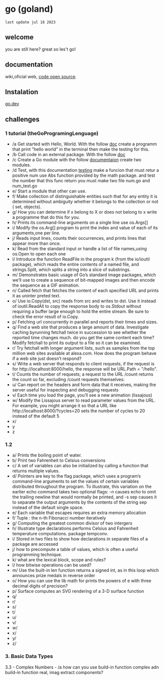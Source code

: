 # go (goland) 
`last update jul 18 2023`
## welcome
you are still here? great so les't go!

## documentation
wiki,oficial web, <a href="https://cs.opensource.google/go/go">code open source</a>.
## Instalation 
<a href="https://go.dev/dl/">go.dev</a>
## challenges
###	1 tutorial (theGoProgramingLenguage)
   - /a  Get started with Hello, World. With the follow <a href="https://go.dev/doc/tutorial/getting-started#code">doc</a> create a programm that print "hello world" in the terminal then make the testing for this.
   - /b  Call code in an external package. With the follow <a href="https://go.dev/doc/tutorial/getting-started#code">doc</a>
   - /c Create a Go module with the follow <a href="https://go.dev/doc/tutorial/create-module">documentaion</a> create two modules.
   - /d Test, with this documentation <a href="https://pkg.go.dev/testing#hdr-Examples">testing</a> make a funcion that must retur a positive num use Abs function provided by the math package. and test the number that this func return you must make two file num.go and num_test.go
   - e/ Start a module that other can use.
   - f/ Make collection of distinguishable entities such that for any entity it is determined without ambiguity whether it belongs to the collection or not ( set, objects).
   - g/ How you can determine if x belong to X or does not belong to x write a programme that do this for you.
   - h/ Prints its command-line arguments on a single line use os.Args[]
   - i/ Modify the os.Arg[] program to print the index and value of each of its arguments,one per line.
   - j/ Reads input lines, counts their occurrences, and prints lines that appear more than once.
   - k/ Read from the standard input or handle a list of file names,using os.Open to open each one
   - l/ Introduce the function ReadFile in the program k (from the io/ioutil package), which reads the entire contents of a named file, and strings.Split, which splits a string into a slice of substrings.
   - m/ Demonstrates basic usage of Go’s standard image packages, which we’ll use to create a sequence of bit-mapped images and then encode the sequence as a GIF animation.
   - n/ Called fetch that fetches the content of each specified URL and prints it as uninter preted text.
   - o/ Use io.Copy(dst, src) reads from src and writes to dst. Use it instead of ioutil.ReadAll to copy the response body to os.Stdout without requiring a buffer large enough to hold the entire stream. Be sure to check the error result of io.Copy.
   - p/ Fetching url concurrently in parallel and reports their times and sizes.
   - q/ Find a web site that produces a large amount of data. Investigate caching byrunning fetchall twice in succession to see whether the reported time changes much. do you get the same content each time? Modify fetchall to print its output to a file so it can be examined.
   - r/ Try fetchall with longer argument lists, such as samples from the top million web sites available at alexa.com. How does the program behave if a web site just doesn’t respond?
   - s/ Write a web server that responds to client requests, if the request is for http://localhost:8000/hello, the response will be URL.Path = "/hello".
   - t/ Counts the number of requests; a request to the URL /count returns the count so far, excluding /count requests themselves:
   - u/ Can report on the headers and form data that it receives, making the server useful for inspecting and debugging requests
   - v/ Each time you load the page, you’ll see a new animation (lissajous)
   - w/ Modify the Lissajous server to read parameter values from the URL. For example, you might arrange it so that a URL like http://localhost:8000/?cycles=20 sets the number of cycles to 20 instead of the default 5
   - x/ 
   - y
   - z
###	1.2
   - a/	Prints the boiling point of water.
   - b/	Print two Fahrenheit to Celsius conversions
   - c/	A set of variables can also be initialized by calling a function that returns multiple values.
   - d/ Pointers are key to the flag package, which uses a program’s command-line arguments to set the values of certain variables distributed throughout the program. To illustrate, this variation on the earlier echo command takes two optional flags: -n causes echo to omit the trailing newline that would normally be printed, and -s sep causes it to separate the output arguments by the contents of the string sep instead of the default single space.
   - e/ Each variable that escapes requires an extra memory allocation
   - f/ Tuple : the n-th Fibonacci number iteratively
   - g/ Computing the greatest common divisor of two intergers
   - h/ Illustrate type declarations performs Celsius and Fahrenheit temperature computations. package tempconv.
   - i/ Stored in two files to show how declarations in separate files of a package are accessed
   - j/ how to precompute a table of values, which is often a useful programming technique.
   - k/ what are the lexical block, scope and rules? 
   - l/ how bitwise operations can be used?
   - m/ Use the built-in len function returns a signed int, as in this loop which announces prize medals in reverse order
   - o/ How you can use the lib math for prints the powers of e with three decimal digits of precision?
   - p/ Surface computes an SVG rendering of a 3-D surface function
   - q/
   - r/
   - s/
   - t/
   - u/
   - v/
   - w/
   - x/
   - y/
   - z/
### 3. Basic Data Types
3.3   - Complex Numbers
      - /a how can you use build-in function complex adn build-in function real, imag extract components?

